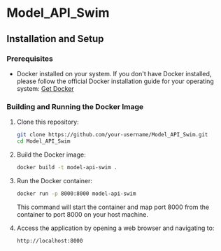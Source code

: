 # Model_API_Swim

## Installation and Setup

### Prerequisites
- Docker installed on your system. If you don't have Docker installed, please follow the official Docker installation guide for your operating system: [Get Docker](https://docs.docker.com/get-docker/)

### Building and Running the Docker Image

1. Clone this repository:
   ```bash
   git clone https://github.com/your-username/Model_API_Swim.git
   cd Model_API_Swim
   ```

2. Build the Docker image:
   ```bash
   docker build -t model-api-swim .
   ```

3. Run the Docker container:
   ```bash
   docker run -p 8000:8000 model-api-swim
   ```

   This command will start the container and map port 8000 from the container to port 8000 on your host machine.

4. Access the application by opening a web browser and navigating to:
   ```bash
   http://localhost:8000
   ```